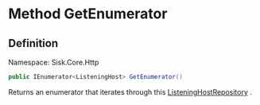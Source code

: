 # Method GetEnumerator

## Definition
Namespace: Sisk.Core.Http

```csharp
public IEnumerator<ListeningHost> GetEnumerator()
```

Returns an enumerator that iterates through this [ListeningHostRepository](/spec/Sisk/Core/Http/ListeningHostRepository) .

